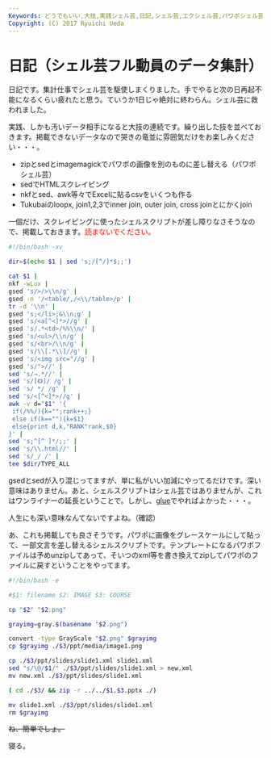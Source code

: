 ```yaml
---
Keywords: どうでもいい,大技,実践シェル芸,日記,シェル芸,エクシェル芸,パワポシェル芸
Copyright: (C) 2017 Ryuichi Ueda
---
```


# 日記（シェル芸フル動員のデータ集計）
日記です。集計仕事でシェル芸を駆使しまくりました。手でやると次の日再起不能になるくらい疲れたと思う。ていうか1日じゃ絶対に終わらん。シェル芸に救われました。

実践、しかも汚いデータ相手になると大技の連続です。繰り出した技を並べておきます。掲載できないデータなので哭きの竜並に雰囲気だけをお楽しみください・・・。

<!--more-->

<ul>
 <li>zipとsedとimagemagickでパワポの画像を別のものに差し替える（パワポシェル芸）</li>
 <li>sedでHTMLスクレイピング</li>
 <li>nkfとsed、awk等々でExcelに貼るcsvをいくつも作る</li>
 <li>Tukubaiのloopx, join1,2,3でinner join, outer join, cross joinとにかくjoin</li>
</ul>

一個だけ、スクレイピングに使ったシェルスクリプトが差し障りなさそうなので、掲載しておきます。<span style="color:red">読まないでください。</span>

```bash
#!/bin/bash -xv

dir=$(echo $1 | sed 's;/[^/]*$;;')

cat $1 |
nkf -wLux |
gsed 's/>/>\\n/g' |
gsed -n '/<table/,/<\\/table>/p' |
tr -d '\\n' |
gsed 's;</li>;&\\n;g' |
gsed 's/<a[^<]*>//g' |
gsed 's/.*<td>/%%\\n/' |
gsed 's/<ul>/\\n/g' |
gsed 's/<br>/\\n/g' |
gsed 's/\\[.*\\]//g' |
gsed 's/<img src="//g' |
gsed 's/">//' |
sed 's/→.*//' |
sed 's/[《》]/ /g' |
sed 's/ */ /g' |
sed 's/<[^<]*>//g' |
awk -v d="$1" '{
 if(/%%/){k="";rank++;}
 else if(k==""){k=$1}
 else{print d,k,"RANK"rank,$0}
}' |
sed 's;^[^ ]*/;;' |
sed 's/\\.html//' |
sed 's/_/ /' |
tee $dir/TYPE_ALL
```

gsedとsedが入り混じってますが、単に私がいい加減にやってるだけです。深い意味はありません。あと、シェルスクリプトはシェル芸ではありませんが、これはワンライナーの延長ということで。しかし、<a href="/?cat=457">glue</a>でやればよかった・・・。


人生にも深い意味なんてないですよね。（確認）

あ、これも掲載しても良さそうです。パワポに画像をグレースケールにして貼って、一部文言を差し替えるシェルスクリプトです。テンプレートになるパワポファイルは予めunzipしてあって、そいつのxml等を書き換えてzipしてパワポのファイルに戻すということをやってます。

```bash
#!/bin/bash -e

#$1: filename $2: IMAGE $3: COURSE

cp "$2" "$2.png"

grayimg=gray.$(basename "$2.png")

convert -type GrayScale "$2.png" $grayimg
cp $grayimg ./$3/ppt/media/image1.png

cp ./$3/ppt/slides/slide1.xml slide1.xml
sed "s/\@/$1/" ./$3/ppt/slides/slide1.xml > new.xml
mv new.xml ./$3/ppt/slides/slide1.xml

( cd ./$3/ && zip -r ../../$1.$3.pptx ./)

mv slide1.xml ./$3/ppt/slides/slide1.xml
rm $grayimg
```

<del>ね、簡単でしょ。</del>

寝る。
